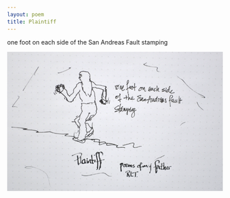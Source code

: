 ```yaml
---
layout: poem
title: Plaintiff
---
```


one foot on each side
of the San Andreas Fault
stamping


![](./plaintiff.png)
